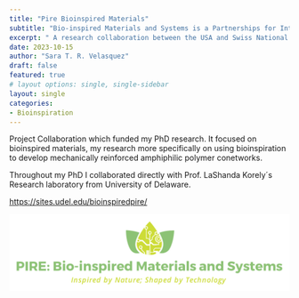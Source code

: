 ```yaml
---
title: "Pire Bioinspired Materials"
subtitle: "Bio-inspired Materials and Systems is a Partnerships for International Research and Education (PIRE) program funded by National Science Foundation"
excerpt: " A research collaboration between the USA and Swiss National Science Foundation"
date: 2023-10-15
author: "Sara T. R. Velasquez"
draft: false
featured: true
# layout options: single, single-sidebar
layout: single
categories:
- Bioinspiration
---
```


Project Collaboration which funded my PhD research. It focused on bioinspired materials, my research more specifically on using bioinspiration to develop mechanically reinforced amphiphilic polymer conetworks. 

Throughout my PhD I collaborated directly with Prof. LaShanda Korely´s Research laboratory from University of Delaware. 


https://sites.udel.edu/bioinspiredpire/ 

![](featured.jpg)
